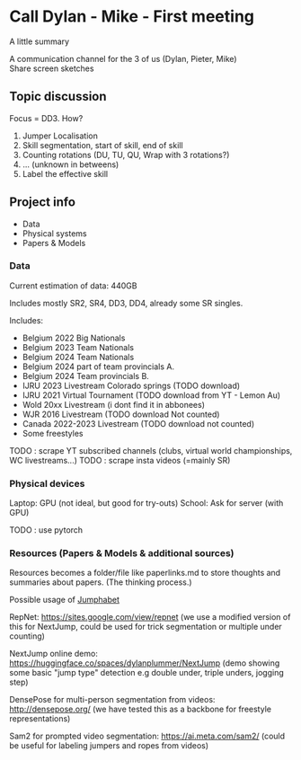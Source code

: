 # Call Dylan - Mike - First meeting

A little summary

A communication channel for the 3 of us (Dylan, Pieter, Mike) \
Share screen sketches

## Topic discussion

Focus = DD3. How?

1) Jumper Localisation
2) Skill segmentation, start of skill, end of skill
3) Counting rotations (DU, TU, QU, Wrap with 3 rotations?)
4) ... (unknown in betweens)
5) Label the effective skill

## Project info

- Data
- Physical systems
- Papers & Models

### Data

Current estimation of data: 440GB

Includes mostly SR2, SR4, DD3, DD4, already some SR singles.

Includes:

- Belgium 2022 Big Nationals
- Belgium 2023 Team Nationals
- Belgium 2024 Team Nationals
- Belgium 2024 part of team provincials A.
- Belgium 2024 Team provincials B.
- IJRU 2023 Livestream Colorado springs (TODO download)
- IJRU 2021 Virtual Tournament (TODO download from YT - Lemon Au)
- Wold 20xx Livestream (i dont find it in abbonees)
- WJR 2016 Livestream (TODO download Not counted)
- Canada 2022-2023 Livestream (TODO download not counted)
- Some freestyles

TODO : scrape YT subscribed channels (clubs, virtual world championships, WC livestreams...)
TODO : scrape insta videos (=mainly SR)

### Physical devices

Laptop: GPU (not ideal, but good for try-outs)
School: Ask for server (with GPU)

TODO : use pytorch

### Resources (Papers & Models & additional sources)

Resources becomes a folder/file like paperlinks.md to store thoughts and summaries about papers. (The thinking process.)

Possible usage of [Jumphabet](https://www.natekg.com/wp-content/uploads/2020/07/Jumphabet-File.pdf)

RepNet: https://sites.google.com/view/repnet (we use a modified version of this for NextJump, could be used for trick segmentation or multiple under counting)

NextJump online demo: https://huggingface.co/spaces/dylanplummer/NextJump (demo showing some basic "jump type" detection e.g double under, triple unders, jogging step)

DensePose for multi-person segmentation from videos: http://densepose.org/ (we have tested this as a backbone for freestyle representations)

Sam2 for prompted video segmentation: https://ai.meta.com/sam2/ (could be useful for labeling jumpers and ropes from videos)

